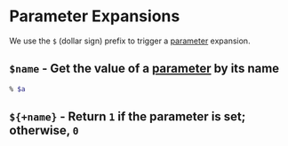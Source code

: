 # Parameter Expansions

We use the `$` (dollar sign) prefix to trigger a [parameter](../parameters/README.md) expansion.

## `$name` - Get the value of a [parameter](../parameters/README.md) by its name

```sh
% $a
```

## `${+name}` - Return `1` if the parameter is set; otherwise, `0`